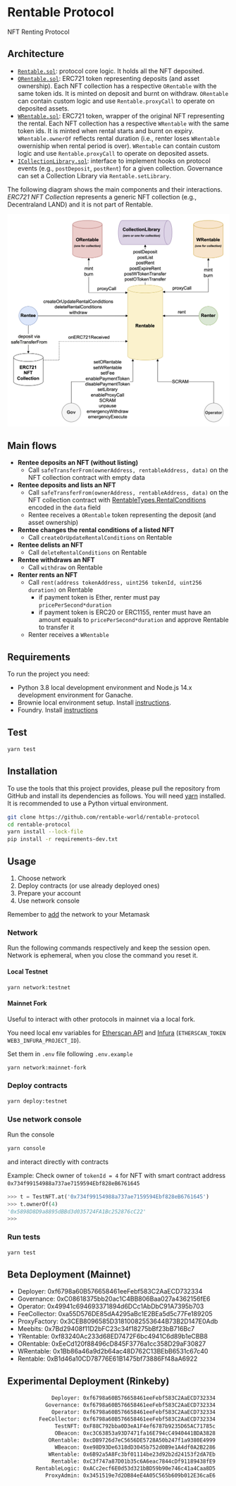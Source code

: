 # Rentable Protocol

NFT Renting Protocol

## Architecture

- [`Rentable.sol`](contracts/Rentable.sol): protocol core logic. It holds all the NFT deposited.
- [`ORentable.sol`](contracts/tokenization/ORentable.sol): ERC721 token representing deposits (and asset ownership). Each NFT collection has a respective `ORentable` with the same token ids. It is minted on deposit and burnt on withdraw. `ORentable` can contain custom logic and use `Rentable.proxyCall` to operate on deposited assets.
- [`WRentable.sol`](contracts/tokenization/WRentable.sol): ERC721 token, wrapper of the original NFT representing the rental. Each NFT collection has a respective `WRentable` with the same token ids. It is minted when rental starts and burnt on expiry. `WRentable.ownerOf` reflects rental duration (i.e., renter loses `WRentable` owerniship when rental period is over). `WRentable` can contain custom logic and use `Rentable.proxyCall` to operate on deposited assets.
- [`ICollectionLibrary.sol`](contracts/collections/ICollectionLibrary.sol): interface to implement hooks on protocol events (e.g., `postDeposit`, `postRent`) for a given collection. Governance can set a Collection Library via `Rentable.setLibrary`.

The following diagram shows the main components and their interactions. _ERC721 NFT Collection_ represents a generic NFT collection (e.g., Decentraland LAND) and it is not part of Rentable.

![Diagram](Rentable.png)

## Main flows

- **Rentee deposits an NFT (without listing)**
  - Call `safeTransferFrom(ownerAddress, rentableAddress, data)` on the NFT collection contract with empty data
- **Rentee deposits and lists an NFT**
  - Call `safeTransferFrom(ownerAddress, rentableAddress, data)` on the NFT collection contract with [RentableTypes.RentalConditions](contracts/RentableTypes.sol) encoded in the `data` field
  - Rentee receives a `ORentable` token representing the deposit (and asset ownership)
- **Rentee changes the rental conditions of a listed NFT**
  - Call `createOrUpdateRentalConditions` on Rentable
- **Rentee delists an NFT**
  - Call `deleteRentalConditions` on Rentable
- **Rentee withdraws an NFT**
  - Call `withdraw` on Rentable
- **Renter rents an NFT**
  - Call `rent(address tokenAddress, uint256 tokenId, uint256 duration)` on Rentable
    - if payment token is Ether, renter must pay `pricePerSecond*duration`
    - if payment token is ERC20 or ERC1155, renter must have an amount equals to `pricePerSecond*duration` and approve Rentable to transfer it
  - Renter receives a `WRentable`

## Requirements

To run the project you need:

- Python 3.8 local development environment and Node.js 14.x development environment for Ganache.
- Brownie local environment setup. Install
  [instructions](https://eth-brownie.readthedocs.io/en/stable/install.html).
- Foundry. Install [instructions](https://github.com/gakonst/foundry#installation)

## Test

```bash
yarn test
```

## Installation

To use the tools that this project provides, please pull the repository from GitHub
and install its dependencies as follows.
You will need [yarn](https://yarnpkg.com/lang/en/docs/install/) installed.
It is recommended to use a Python virtual environment.

```bash
git clone https://github.com/rentable-world/rentable-protocol
cd rentable-protocol
yarn install --lock-file
pip install -r requirements-dev.txt
```

## Usage

1. Choose network
2. Deploy contracts (or use already deployed ones)
3. Prepare your account
4. Use network console

Remember to [add](https://metamask.zendesk.com/hc/en-us/articles/360043227612-How-to-add-a-custom-network-RPC) the network to your Metamask

### Network

Run the following commands respectively and keep the session open. Network is ephemeral, when you close the command you reset it.

#### Local Testnet

```bash
yarn network:testnet
```

#### Mainnet Fork

Useful to interact with other protocols in mainnet via a local fork.

You need local env variables for [Etherscan API](https://etherscan.io/apis) and [Infura](https://infura.io/) (`ETHERSCAN_TOKEN` `WEB3_INFURA_PROJECT_ID`).

Set them in `.env` file following `.env.example`

```bash
yarn network:mainnet-fork
```

### Deploy contracts

```bash
yarn deploy:testnet
```

### Use network console

Run the console

```bash
yarn console
```

and interact directly with contracts

Example: Check owner of `tokenId = 4` for NFT with smart contract address `0x734f99154988a737ae7159594Ebf828eB6761645`

```python
>>> t = TestNFT.at('0x734f99154988a737ae7159594Ebf828eB6761645')
>>> t.ownerOf(4)
'0x5898D8D9a8895dBBd3d035724FA1Bc252876cC22'
>>>
```

### Run tests

```bash
yarn test
```

## Beta Deployment (Mainnet)

- Deployer: 0xf6798a60B576658461eeFebf583C2AaECD732334
- Governance: 0xC08618375bb20ac1C4BB806Baa027a4362156fE6
- Operator: 0x49941c694693371894d6DCc1AbDbC91A7395b703
- FeeCollector: 0xa55D576DE85dA4295aBc1E2BEa5d5c77Fe189205
- ProxyFactory: 0x3CEB8096585D31810082553644B73B2D147E0Adb
- Meebits: 0x7Bd29408f11D2bFC23c34f18275bBf23bB716Bc7
- YRentable: 0xf83240Ac233d68ED7472F6bc4941C6d89b1eCBB8
- ORentable: 0xEeCd120f88496cD845F3776a1cc358D29aF30827
- WRentable: 0x1Bb86a46a9d2b64ac48D762C13BEbB6531c67c40
- Rentable: 0xB1d46a10CD78776E61B1475bf73886Ff48aA6922

## Experimental Deployment (Rinkeby)

```
              Deployer: 0xf6798a60B576658461eeFebf583C2AaECD732334
            Governance: 0xf6798a60B576658461eeFebf583C2AaECD732334
              Operator: 0xf6798a60B576658461eeFebf583C2AaECD732334
          FeeCollector: 0xf6798a60B576658461eeFebf583C2AaECD732334
               TestNFT: 0xF88C792bba0D3eA1F4ef6787b9235D65AC71785c
               OBeacon: 0xc3C63853a93D7471fa16E794cC4940441BDA3828
             ORentable: 0xcDB9726d7eC5656DE5728A50b247f1a9380E4999
               WBeacon: 0xe98D93De6318dD3045b752d0B9e1A4df0A2B2286
             WRentable: 0x6B92a5A8Fc3bf01114be23d92b2d24153f2dA7Eb
              Rentable: 0xC3f747a87D01b35c6A6eac7844cDf91189438fE9
         RentableLogic: 0xACc2ecf6E0d53d321bBD59b90e746c41a4Caa8D5
            ProxyAdmin: 0x3451519e7d2DB84eE4A05C565b609b012E36caE6
```
